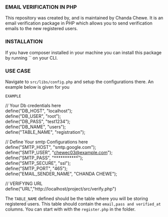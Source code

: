 ### EMAIL VERIFICATION IN PHP

This repository was created by, and is maintained by Chanda Chewe. It is an email verification package in PHP which allows you to send verification emails to the new registered users.

### INSTALLATION

If you have composer installed in your machine you can install this package by running `` on your CLI.

### USE CASE
Navigate to `src/libs/config.php` and setup the configurations there. An example below is given for you

`EXAMPLE`

// Your Db credentials here <br>
define("DB_HOST", "localhost"); <br>
define("DB_USER", "root"); <br>
define("DB_PASS", "test1234"); <br>
define("DB_NAME", "users"); <br>
define("TABLE_NAME", "registration"); <br>

// Define Your smtp Configurations here <br>
define("SMTP_HOST", "smtp.google.com"); <br>
define("SMTP_USER", "chewec03@example.com"); <br>
define("SMTP_PASS", "***********"); <br>
define("SMTP_SECURE", "ssl"); <br>
define("SMTP_PORT", "465"); <br>
define("EMAIL_SENDER_NAME", "CHANDA CHEWE"); <br>

// VERIFYING URL <br>
define("URL","http://localhost/project/src/verify.php") <br>

The `TABLE_NAME` defined should be the table where you will be storing registered users. This table should contain the `email,pass and verified_at` columns. 
You can start with with the `register.php` in the folder.   


